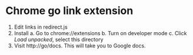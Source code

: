 # Chrome go link extension

1. Edit links in redirect.js
2. Install
  a. Go to chrome://extensions
  b. Turn on developer mode
  c. Click *Load unpacked*, select this directory
3. Visit http://go/docs. This will take you to Google docs.
